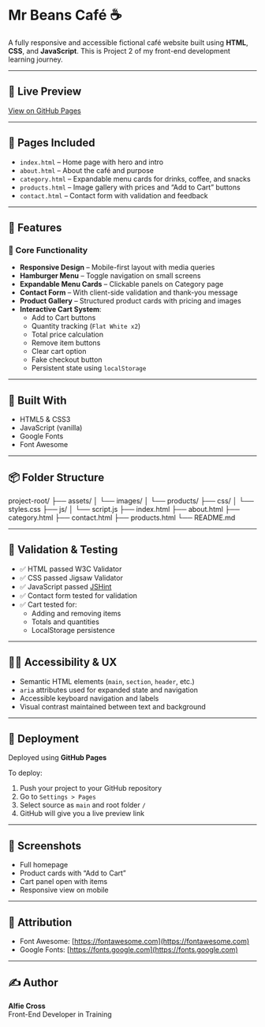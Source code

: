 # Mr Beans Café ☕️

A fully responsive and accessible fictional café website built using **HTML**, **CSS**, and **JavaScript**. This is Project 2 of my front-end development learning journey.

---

## 🔗 Live Preview

[View on GitHub Pages](https://AlfieCross.github.io/Project-2-Cafe-Website/) <!-- Replace with your actual GitHub Pages link -->

---

## 📁 Pages Included

- `index.html` – Home page with hero and intro
- `about.html` – About the café and purpose
- `category.html` – Expandable menu cards for drinks, coffee, and snacks
- `products.html` – Image gallery with prices and “Add to Cart” buttons
- `contact.html` – Contact form with validation and feedback

---

## 🎯 Features

### 🧩 Core Functionality

- **Responsive Design** – Mobile-first layout with media queries
- **Hamburger Menu** – Toggle navigation on small screens
- **Expandable Menu Cards** – Clickable panels on Category page
- **Contact Form** – With client-side validation and thank-you message
- **Product Gallery** – Structured product cards with pricing and images
- **Interactive Cart System**:
  - Add to Cart buttons
  - Quantity tracking (`Flat White x2`)
  - Total price calculation
  - Remove item buttons
  - Clear cart option
  - Fake checkout button
  - Persistent state using `localStorage`

---

## 🧰 Built With

- HTML5 & CSS3
- JavaScript (vanilla)
- Google Fonts
- Font Awesome

---

## 📦 Folder Structure

project-root/
├── assets/
│ └── images/
│ └── products/
├── css/
│ └── styles.css
├── js/
│ └── script.js
├── index.html
├── about.html
├── category.html
├── contact.html
├── products.html
└── README.md


---

## 🧪 Validation & Testing

- ✅ HTML passed W3C Validator
- ✅ CSS passed Jigsaw Validator
- ✅ JavaScript passed [JSHint](https://jshint.com/)
- ✅ Contact form tested for validation
- ✅ Cart tested for:
  - Adding and removing items
  - Totals and quantities
  - LocalStorage persistence

---

## 🧑‍🦯 Accessibility & UX

- Semantic HTML elements (`main`, `section`, `header`, etc.)
- `aria` attributes used for expanded state and navigation
- Accessible keyboard navigation and labels
- Visual contrast maintained between text and background

---

## 🚀 Deployment

Deployed using **GitHub Pages**

To deploy:
1. Push your project to your GitHub repository
2. Go to `Settings > Pages`
3. Select source as `main` and root folder `/`
4. GitHub will give you a live preview link

---

## 📝 Screenshots

- Full homepage
- Product cards with “Add to Cart”
- Cart panel open with items
- Responsive view on mobile

---

## 🔗 Attribution

- Font Awesome: [https://fontawesome.com](https://fontawesome.com)
- Google Fonts: [https://fonts.google.com](https://fonts.google.com)

---

## ✍️ Author

**Alfie Cross**  
Front-End Developer in Training
